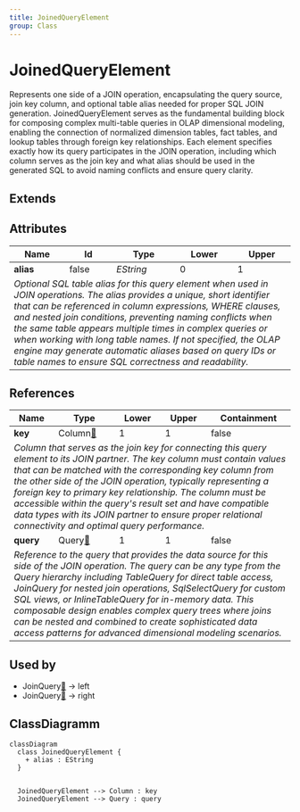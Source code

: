 ```yaml
---
title: JoinedQueryElement
group: Class
---
```


# JoinedQueryElement<a name="class-joinedqueryelement"></a>

Represents one side of a JOIN operation, encapsulating the query source, join key column, and optional table alias needed for proper SQL JOIN generation. JoinedQueryElement serves as the fundamental building block for composing complex multi-table queries in OLAP dimensional modeling, enabling the connection of normalized dimension tables, fact tables, and lookup tables through foreign key relationships. Each element specifies exactly how its query participates in the JOIN operation, including which column serves as the join key and what alias should be used in the generated SQL to avoid naming conflicts and ensure query clarity.
## Extends

## Attributes

<table>
  <thead>
    <tr>
      <th>Name</th>
      <th>Id</th>
      <th>Type</th>
      <th>Lower</th>
      <th>Upper</th>
    </tr>
  </thead>
  <tbody>
    <tr>
      <td><strong>alias</strong></td>
      <td>false</td>
      <td><em>EString</em></td>
      <td>0</td>
      <td>1</td>
    </tr>
    <tr>
      <td colspan="5"><em>Optional SQL table alias for this query element when used in JOIN operations. The alias provides a unique, short identifier that can be referenced in column expressions, WHERE clauses, and nested join conditions, preventing naming conflicts when the same table appears multiple times in complex queries or when working with long table names. If not specified, the OLAP engine may generate automatic aliases based on query IDs or table names to ensure SQL correctness and readability.</em></td>
    </tr>
  </tbody>
</table>

## References

<table>
  <thead>
    <tr>
      <th>Name</th>
      <th>Type</th>
      <th>Lower</th>
      <th>Upper</th>
      <th>Containment</th>
    </tr>
  </thead>
  <tbody>
    <tr>
      <td><strong>key</strong></td>
      <td>Column<a href="./class-Column">🔗</a></td>
      <td>1</td>
      <td>1</td>
      <td>false</td>
    </tr>
    <tr>
      <td colspan="5"><em>Column that serves as the join key for connecting this query element to its JOIN partner. The key column must contain values that can be matched with the corresponding key column from the other side of the JOIN operation, typically representing a foreign key to primary key relationship. The column must be accessible within the query's result set and have compatible data types with its JOIN partner to ensure proper relational connectivity and optimal query performance.</em></td>
    </tr>
    <tr>
      <td><strong>query</strong></td>
      <td>Query<a href="./class-Query">🔗</a></td>
      <td>1</td>
      <td>1</td>
      <td>false</td>
    </tr>
    <tr>
      <td colspan="5"><em>Reference to the query that provides the data source for this side of the JOIN operation. The query can be any type from the Query hierarchy including TableQuery for direct table access, JoinQuery for nested join operations, SqlSelectQuery for custom SQL views, or InlineTableQuery for in-memory data. This composable design enables complex query trees where joins can be nested and combined to create sophisticated data access patterns for advanced dimensional modeling scenarios.</em></td>
    </tr>
  </tbody>
</table>



## Used by

- JoinQuery[🔗](./class-JoinQuery) → left
- JoinQuery[🔗](./class-JoinQuery) → right

## ClassDiagramm

```mermaid
classDiagram
  class JoinedQueryElement {
    + alias : EString
  }


  JoinedQueryElement --> Column : key
  JoinedQueryElement --> Query : query

```
